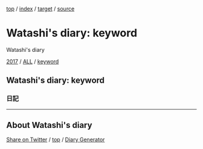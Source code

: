 [top](../index.html) / [index](index.html) / [target](https://kazune.github.io/diary/keyword/index.html) / [source](https://github.com/kazune/diary/blob/gh-pages/keyword/index.src.md) 

Watashi's diary: keyword
=====================================================================================================
Watashi's diary

[2017](../2017/index.html)
/ [ALL](../idxall.html)
 / [keyword](../keyword/index.html)

## Watashi's diary: keyword



### 日記




----------------------------------------------------------------------------------------------------

## About Watashi's diary

[Share on Twitter](https://twitter.com/intent/tweet?hashtags=igapyon%2Cdiary%2C%E3%81%84%E3%81%8C%E3%81%B4%E3%82%87%E3%82%93&text=Watashi%27s+diary%3A+keyword&url=https%3A%2F%2Fkazune.github.io%2Fdiary%2Fkeyword%2Findex.html) / [top](../index.html) / [Diary Generator](https://github.com/igapyon/igapyonv3)

